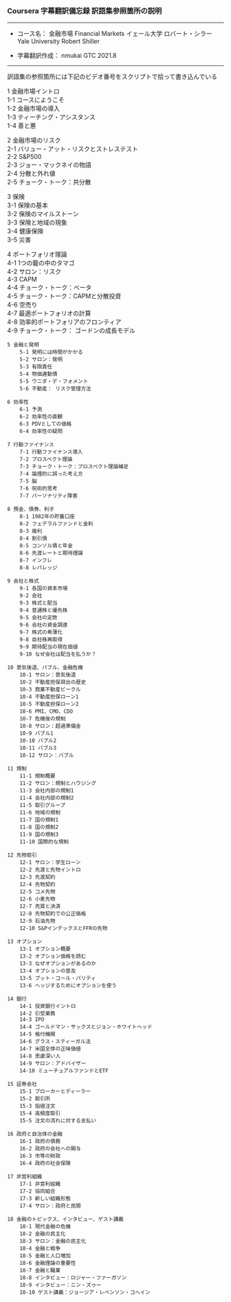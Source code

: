 ### Coursera 字幕翻訳備忘録 訳語集参照箇所の説明

***
- コース名： 金融市場 Financial Markets
             イェール大学 ロバート・シラー Yale University Robert Shiller

- 字幕翻訳作成： nmukai GTC 2021.8
***

訳語集の参照箇所には下記のビデオ番号をスクリプトで拾って書き込んでいる

1 金融市場イントロ  
    1-1 コースにようこそ  
    1-2 金融市場の導入  
    1-3 ティーチング・アシスタンス  
    1-4 善と悪  

2 金融市場のリスク  
    2-1 バリュー・アット・リスクとストレステスト  
    2-2 S&P500  
    2-3 ジョー・マックネイの物語  
    2-4 分散と外れ値  
    2-5 チョーク・トーク：共分散  
        
3 保険  
    3-1 保険の基本  
    3-2 保険のマイルストーン  
    3-3 保険と地域の現象  
    3-4 健康保険  
    3-5 災害  
         
4 ポートフォリオ理論  
    4-1 1つの籠の中のタマゴ  
        4-2 サロン：リスク  
        4-3 CAPM  
        4-4 チョーク・トーク：ベータ  
        4-5 チョーク・トーク：CAPMと分散投資  
        4-6 空売り  
        4-7 最適ポートフォリオの計算  
        4-8 効率的ポートフォリアのフロンティア  
        4-9 チョーク・トーク： ゴードンの成長モデル  
        
    5 金融と発明  
        5-1 発明には時間がかかる  
        5-2 サロン：発明  
        5-3 有限責任  
        5-4 物価連動債  
        5-5 ウニダ・デ・フォメント  
        5-6 不動産： リスク管理方法  
    
    6 効率性  
        6-1 予測  
        6-2 効率性の直観  
        6-3 PDVとしての価格  
        6-4 効率性の疑問  
        
    7 行動ファイナンス  
        7-1 行動ファイナンス導入  
        7-2 プロスペクト理論  
        7-3 チョーク・トーク：プロスペクト理論補足  
        7-4 論理的に誤った考え方  
        7-5 脳  
        7-6 呪術的思考  
        7-7 パーソナリティ障害  

    8 預金、債券、利子  
        8-1 1982年の貯蓄口座  
        8-2 フェデラルファンドと金利  
        8-3 複利  
        8-4 割引債  
        8-5 コンソル債と年金  
        8-6 先渡レートと期待理論  
        8-7 インフレ  
        8-8 レバレッジ  

    9 会社と株式  
        9-1 各国の資本市場  
        9-2 会社  
        9-3 株式と配当  
        9-4 普通株と優先株  
        9-5 会社の定款  
        9-6 会社の資金調達  
        9-7 株式の希薄化  
        9-8 自社株再取得  
        9-9 期待配当の現在価値  
        9-10 なぜ会社は配当を払うか？  
        
    10 景気後退、バブル、金融危機  
        10-1 サロン：景気後退  
        10-2 不動産担保貸出の歴史  
        10-3 商業不動産ビークル  
        10-4 不動産担保ローン1  
        10-5 不動産担保ローン2  
        10-6 PMI、CMO、CDO  
        10-7 危機後の規制  
        10-8 サロン：超過準備金  
        10-9 バブル1  
        10-10 バブル2  
        10-11 バブル3  
        10-12 サロン：バブル  

    11 規制  
        11-1 規制概要  
        11-2 サロン：規制とハウジング  
        11-3 会社内部の規制1  
        11-4 会社内部の規制2  
        11-5 取引グループ  
        11-6 地域の規制  
        11-7 国の規制1  
        11-8 国の規制2  
        11-9 国の規制3  
        11-10 国際的な規制  
        
    12 先物取引  
        12-1 サロン：学生ローン  
        12-2 先渡と先物イントロ  
        12-3 先渡契約  
        12-4 先物契約  
        12-5 コメ先物  
        12-6 小麦先物  
        12-7 売買と決済  
        12-8 先物契約での公正価格  
        12-9 石油先物  
        12-10 S&PインデックスとFFRの先物  

    13 オプション  
        13-1 オプション概要  
        13-2 オプション価格を読む  
        13-3 なぜオプションがあるのか  
        13-4 オプションの普及  
        13-5 プット・コール・パリティ  
        13-6 ヘッジするためにオプションを使う  

    14 銀行  
        14-1 投資銀行イントロ  
        14-2 引受業務  
        14-3 IPO  
        14-4 ゴールドマン・サックスとジョン・ホワイトヘッド  
        14-5 格付機関  
        14-6 グラス・スティーガル法  
        14-7 米国全体の正味価値  
        14-8 思慮深い人  
        14-9 サロン：アドバイザー  
        14-10 ミューチュアルファンドとETF  
        
    15 証券会社  
        15-1 ブローカーとディーラー  
        15-2 取引所  
        15-3 指値注文  
        15-4 高頻度取引  
        15-5 注文の流れに対する支払い  
        
    16 政府と自治体の金融  
        16-1 政府の債務  
        16-2 政府の会社への関与  
        16-3 市等の財政  
        16-4 政府の社会保険  

    17 非営利組織  
        17-1 非営利組織  
        17-2 協同組合  
        17-3 新しい組織形態  
        17-4 サロン：政府と民間  
              
    18 金融のトピックス、インタビュー、ゲスト講義  
        18-1 現代金融の危機  
        18-2 金融の民主化  
        18-3 サロン：金融の民主化  
        18-4 金融と戦争  
        18-5 金融と人口増加  
        18-6 金融理論の重要性  
        18-7 金融と職業  
        18-8 インタビュー：ロジャー・ファーガソン  
        18-9 インタビュー：ニン・ズゥー  
        18-10 ゲスト講義：ジョージア・レベンソン・コヘイン  
        